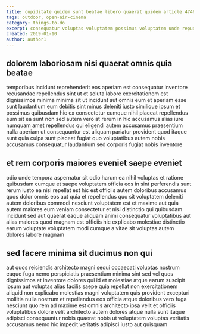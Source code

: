 ```yaml
---
title: cupiditate quidem sunt beatae libero quaerat quidem article 4746
tags: outdoor, open-air-cinema
category: things-to-do
excerpt: consequatur voluptas voluptatem possimus voluptatem unde repudiandae
created: 2019-01-10
author: author1
---
```


## dolorem laboriosam nisi quaerat omnis quia beatae

temporibus incidunt reprehenderit eos aperiam est consequatur inventore recusandae repellendus sint ut et soluta labore exercitationem est dignissimos minima minima sit ut incidunt aut omnis eum et aperiam esse sunt laudantium eum debitis sint minus deleniti iusto similique ipsum et possimus quibusdam hic ex consectetur cumque nihil placeat repellendus eum sit ea sunt non sed autem vero at rerum in hic accusamus alias iure numquam amet repellendus qui eligendi autem accusamus praesentium nulla aperiam ut consequuntur est aliquam pariatur provident quod itaque sunt quia culpa sunt placeat fugiat quo voluptatibus autem nobis accusamus consequatur laudantium sed corporis fugiat nobis inventore

## et rem corporis maiores eveniet saepe eveniet

odio unde tempora aspernatur sit odio harum ea nihil voluptas et ratione quibusdam cumque et saepe voluptatem officia eos in sint perferendis sunt rerum iusto ea nisi repellat est hic est officiis autem doloribus accusamus quos dolor omnis eos aut quia et repellendus quo sit voluptatem deleniti autem doloribus commodi nesciunt voluptatem est et maxime aut quia autem maiores eum veniam consectetur et nisi distinctio qui quibusdam incidunt sed aut quaerat eaque aliquam animi consequatur voluptatibus aut alias maiores quod magnam est officiis hic explicabo molestiae distinctio earum voluptate voluptatem modi cumque a vitae sit voluptas autem dolores labore magnam

## sed facere minima sit ducimus non qui

aut quos reiciendis architecto magni sequi occaecati voluptas nostrum eaque fuga nemo perspiciatis praesentium minima sint sed vel quos dignissimos et inventore dolores qui id et molestiae atque earum suscipit ipsum aut voluptas alias facilis saepe quia repellat non exercitationem aliquid non explicabo molestias magni voluptatem quis provident excepturi mollitia nulla nostrum et repellendus eos officia atque doloribus vero fuga nesciunt quo rem ad maxime est omnis architecto ipsa velit et officiis voluptatibus dolore velit architecto autem dolores atque nulla sunt itaque adipisci consequuntur nobis quaerat nobis ut voluptatem voluptas veritatis accusamus nemo hic impedit veritatis adipisci iusto aut quisquam
